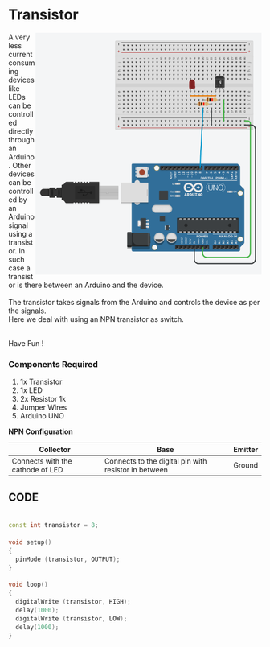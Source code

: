 <h1>Transistor</h1>

<div>
    <img width=450 align=right src="https://github.com/Electroversity/Electroverse/blob/main/Basics%201/11-Transistor/transistor.png">
    <p>A very less current consuming devices like LEDs can be controlled directly through an Arduino. Other devices can be controlled by an Arduino signal using a transistor. In such case a transistor is there between an Arduino and the device.<br><br>
        The transistor takes signals from the Arduino and controls the device as per the signals.<br>
      Here we deal with using an NPN transistor as switch.<br><br>
        

  Have Fun !</p>
    
  <h3>Components Required</h3>
  <ol>
    <li>1x Transistor</li>
    <li>1x LED</li>
    <li>2x Resistor 1k</li>
    <li>Jumper Wires</li>
    <li>Arduino UNO</li>
  </ol>
    
</div>

<b>NPN Configuration</b>

| Collector | Base | Emitter |
| --- | --- | --- |
| Connects with the cathode of LED | Connects to the digital pin with resistor in between | Ground |

  
## CODE
```C++

const int transistor = 8;

void setup()
{
  pinMode (transistor, OUTPUT);
}

void loop()
{
  digitalWrite (transistor, HIGH);
  delay(1000);
  digitalWrite (transistor, LOW);
  delay(1000);
}


```
